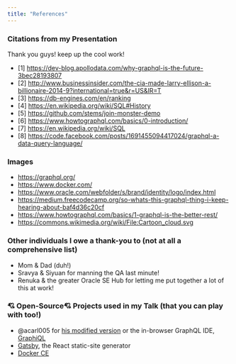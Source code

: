 ```yaml
---
title: "References"
---
```



### Citations from my Presentation 
Thank you guys! keep up the cool work!
- [1] https://dev-blog.apollodata.com/why-graphql-is-the-future-3bec28193807
- [2] http://www.businessinsider.com/the-cia-made-larry-ellison-a-billionaire-2014-9?international=true&r=US&IR=T
- [3] https://db-engines.com/en/ranking
- [4] https://en.wikipedia.org/wiki/SQL#History 
- [5] https://github.com/stems/join-monster-demo 
- [6] https://www.howtographql.com/basics/0-introduction/ 
- [7] https://en.wikipedia.org/wiki/SQL 
- [8] https://code.facebook.com/posts/1691455094417024/graphql-a-data-query-language/ 

### Images 
- https://graphql.org/ 
- https://www.docker.com/ 
- https://www.oracle.com/webfolder/s/brand/identity/logo/index.html 
- https://medium.freecodecamp.org/so-whats-this-graphql-thing-i-keep-hearing-about-baf4d36c20cf 
- https://www.howtographql.com/basics/1-graphql-is-the-better-rest/ 
- https://commons.wikimedia.org/wiki/File:Cartoon_cloud.svg

### Other individuals I owe a thank-you to (not at all a comprehensive list)
- Mom & Dad (duh!)
- Sravya & Siyuan for manning the QA last minute!
- Renuka & the greater Oracle SE Hub for letting me put together a lot of this at work!

### 💘 **Open-Source**💘  Projects used in my Talk (that you can play with too!)
- @acarl005 for [his modified version](https://github.com/acarl005/graphsiql) or the in-browser GraphQL IDE, [GraphiQL](https://github.com/graphql/graphiql)
- [Gatsby](https://www.gatsbyjs.org/), the React static-site generator
- [Docker CE](https://github.com/docker)
